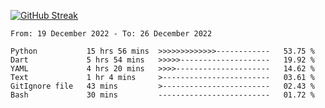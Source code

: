 [![GitHub Streak](https://streak-stats.demolab.com?user=renren-017&theme=sea&hide_border=true&background=DD272700)](https://git.io/streak-stats)

<!--START_SECTION:waka-->

```text
From: 19 December 2022 - To: 26 December 2022

Python           15 hrs 56 mins  >>>>>>>>>>>>>------------   53.75 %
Dart             5 hrs 54 mins   >>>>>--------------------   19.92 %
YAML             4 hrs 20 mins   >>>>---------------------   14.62 %
Text             1 hr 4 mins     >------------------------   03.61 %
GitIgnore file   43 mins         >------------------------   02.43 %
Bash             30 mins         -------------------------   01.72 %
```

<!--END_SECTION:waka-->
